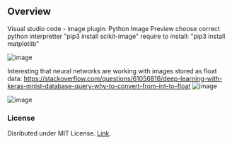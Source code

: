 ## Overview
Visual studio code - image plugin: Python Image Preview
choose correct python interpretter
"pip3 install scikit-image"
require to install:
"pip3 install matplotlib"

![image](https://github.com/MarianSagat/DeepLearningPython/assets/26652901/e4417668-b0e4-44b1-baf7-b67ab83af2e5)

Interesting that neural networks are working with images stored as float data: https://stackoverflow.com/questions/61056816/deep-learning-with-keras-mnist-database-query-why-to-convert-from-int-to-float
![image](https://github.com/MarianSagat/DeepLearningPython/assets/26652901/ec7d06e1-e61c-47d5-a888-d2413d4f44f4)

![image](https://github.com/MarianSagat/DeepLearningPython/assets/26652901/8a750a89-e7cf-42cb-985e-7a383dce4cbc)


### License
Disributed under MIT License. [Link](LICENSE.md).


